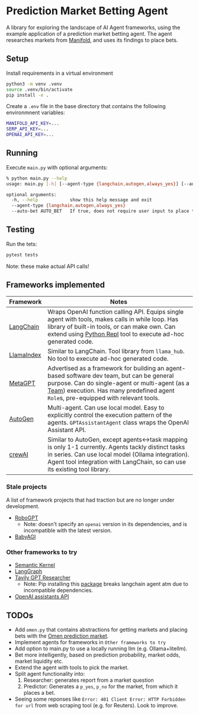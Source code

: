 # Prediction Market Betting Agent

A library for exploring the landscape of AI Agent frameworks, using the example application of a prediction market betting agent. The agent researches markets from [Manifold](https://manifold.markets/), and uses its findings to place bets.

## Setup

Install requirements in a virtual environment

```bash
python3 -m venv .venv
source .venv/bin/activate
pip install -e .
```

Create a `.env` file in the base directory that contains the following environmnent variables:

```bash
MANIFOLD_API_KEY=...
SERP_API_KEY=...
OPENAI_API_KEY=...
```

## Running

Execute `main.py` with optional arguments:

```bash
% python main.py --help
usage: main.py [-h] [--agent-type {langchain,autogen,always_yes}] [--auto-bet AUTO_BET]

optional arguments:
  -h, --help            show this help message and exit
  --agent-type {langchain,autogen,always_yes}
  --auto-bet AUTO_BET   If true, does not require user input to place the bet.
```

## Testing

Run the tets:

```bash
pytest tests
```

Note: these make actual API calls!

## Frameworks implemented

| Framework | Notes |
| --------- | ---------------- |
| [LangChain](https://python.langchain.com/docs/modules/agents/) | Wraps OpenAI function calling API. Equips single agent with tools, makes calls in while loop. Has library of built-in tools, or can make own. Can extend using [Python Repl](https://python.langchain.com/docs/integrations/tools/python) tool to execute ad-hoc generated code. |
| [LlamaIndex](https://docs.llamaindex.ai/en/stable/use_cases/agents.html) | Similar to LangChain. Tool library from `llama_hub`. No tool to execute ad-hoc generated code. |
| [MetaGPT](https://github.com/geekan/MetaGPT) | Advertised as a framework for building an agent-based software dev team, but can be general purpose. Can do single-agent or multi-agent (as a [Team](https://docs.deepwisdom.ai/main/en/guide/tutorials/multi_agent_101.html)) execution. Has many predefined agent `Role`s, pre-equipped with relevant tools. |
| [AutoGen](https://github.com/microsoft/autogen) | Multi-agent. Can use local model. Easy to explicitly control the execution pattern of the agents. `GPTAssistantAgent` class wraps the OpenAI Assistant API. |
| [crewAI](https://github.com/joaomdmoura/crewAI) | Similar to AutoGen, except agents<->task mapping is only 1-1 currently. Agents tackly distinct tasks in series. Can use local model (Ollama integration). Agent tool integration with LangChain, so can use its existing tool library. |

### Stale projects

A list of framework projects that had traction but are no longer under development.

- [RoboGPT](https://github.com/rokstrnisa/RoboGPT)
  - Note: doesn't specify an `openai` version in its dependencies, and is incompatible with the latest version.
- [BabyAGI](https://github.com/yoheinakajima/babyagi)

### Other frameworks to try

- [Semantic Kernel](https://github.com/microsoft/semantic-kernel/)
- [LangGraph](https://github.com/langchain-ai/langgraph)
- [Tavily GPT Researcher](https://github.com/assafelovic/gpt-researcher)
  - Note: Pip installing this [package](https://docs.tavily.com/docs/gpt-researcher/pip-package) breaks langchain agent atm due to incompatible dependencies.
- [OpenAI assistants API](https://platform.openai.com/docs/assistants)

## TODOs

- Add `omen.py` that contains abstractions for getting markets and placing bets with the [Omen prediction market](https://omen.eth.limo/).
- Implement agents for frameworks in `Other frameworks to try`
- Add option to main.py to use a locally running llm (e.g. Ollama+litellm).
- Bet more intelligently, based on prediction probability, market odds, market liquidity etc.
- Extend the agent with tools to pick the market.
- Split agent functionality into:
  1. Researcher: generates report from a market question
  2. Predictor: Generates a `p_yes`, `p_no` for the market, from which it places a bet.
- Seeing some reponses like `Error: 401 Client Error: HTTP Forbidden for url` from web scraping tool (e.g. for Reuters). Look to improve.
